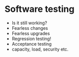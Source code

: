 # Software testing

* Is it still working?
* Fearless changes
* Fearless upgrades
* Regression testing!
* Acceptance testing
* capacity, load, security etc.



